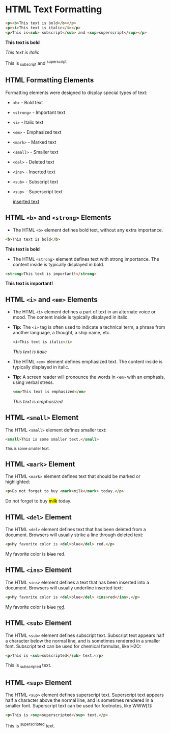 # HTML Text Formatting

```html
<p><b>This text is bold</b></p>
<p><i>This text is italic</i></p>
<p>This is<sub> subscript</sub> and <sup>superscript</sup></p>
```

<p><b>This text is bold</b></p>
<p><i>This text is italic</i></p>
<p>This is<sub> subscript</sub> and <sup>superscript</sup></p>



## HTML Formatting Elements

Formatting elements were designed to display special types of text:

- `<b>` - Bold text

- `<strong>` - Important text

- `<i>` - Italic text

- `<em>` - Emphasized text

- `<mark>` - Marked text

- `<small>` - Smaller text

- `<del>` - Deleted text

- `<ins>` - Inserted text

- `<sub>` - Subscript text

- `<sup>` - Superscript text

  <p><ins> inserted text</ins></p>





## HTML `<b>` and `<strong>` Elements

- The HTML `<b>` element defines bold text, without any extra importance.

```html
<b>This text is bold</b>
```

<b>This text is bold</b>

- The HTML `<strong>` element defines text with strong importance. The content inside is typically displayed in bold.

```html
<strong>This text is important!</strong>
```

<strong>This text is important!</strong>





## HTML `<i>` and `<em>` Elements

- The HTML `<i>` element defines a part of text in an alternate voice or mood. The content inside is typically displayed in italic.

- **Tip:** The `<i>` tag is often used to indicate a technical term, a phrase from another language, a thought, a ship name, etc.

  ```html
  <i>This text is italic</i>
  ```

  <i>This text is italic</i>

- The HTML `<em>` element defines emphasized text. The content inside is typically displayed in italic.

- **Tip:** A screen reader will pronounce the words in `<em>` with an emphasis, using verbal stress.

  ```html
  <em>This text is emphasized</em>
  ```

  <em>This text is emphasized</em>





## HTML `<small>` Element

The HTML `<small>` element defines smaller text:

```html
<small>This is some smaller text.</small>
```

<small>This is some smaller text.</small>





## HTML `<mark>` Element

The HTML `<mark>` element defines text that should be marked or highlighted:

```html
<p>Do not forget to buy <mark>milk</mark> today.</p>
```

<p>Do not forget to buy <mark>milk</mark> today.</p>





## HTML `<del>` Element

The HTML `<del>` element defines text that has been deleted from a document. Browsers will usually strike a line through deleted text:

```html
<p>My favorite color is <del>blue</del> red.</p>
```

<p>My favorite color is <del>blue</del> red.</p>





## HTML `<ins>` Element

The HTML `<ins>` element defines a text that has been inserted into a document. Browsers will usually underline inserted text:

```html
<p>My favorite color is <del>blue</del> <ins>red</ins>.</p>
```

<p>My favorite color is <del>blue</del> <ins>red</ins>.</p>





## HTML `<sub>` Element

The HTML `<sub>` element defines subscript text. Subscript text appears half a character below the normal line, and is sometimes rendered in a smaller font. Subscript text can be used for chemical formulas, like H2O:

```html
<p>This is <sub>subscripted</sub> text.</p>
```

<p>This is <sub>subscripted</sub> text.</p>





## HTML `<sup>` Element

The HTML `<sup>` element defines superscript text. Superscript text appears half a character above the normal line, and is sometimes rendered in a smaller font. Superscript text can be used for footnotes, like WWW[1]:

```html
<p>This is <sup>superscripted</sup> text.</p>
```

<p>This is <sup>superscripted</sup> text.</p>